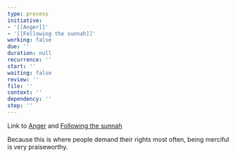 ```yaml
---
type: process
initiative:
- '[[Anger]]'
- '[[Following the sunnah]]'
working: false
due: ''
duration: null
recurrence: ''
start: ''
waiting: false
review: ''
file: ''
context: ''
dependency: ''
step: ''
---
```


Link to [Anger](docs/sidebar1/Initiatives/bad%20traits/Anger.md) and [Following the sunnah](docs/sidebar1/Initiatives/worship/Following%20the%20sunnah.md)

Because this is where people demand their rights most often, being merciful is very praiseworthy.
